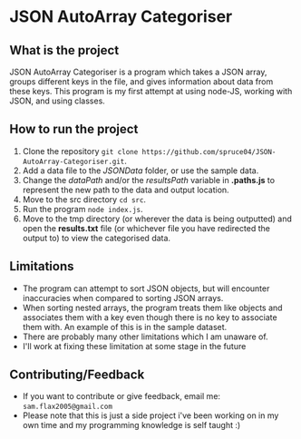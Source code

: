 # JSON AutoArray Categoriser

## What is the project
JSON AutoArray Categoriser is a program which takes a JSON array, groups different keys in the file, and gives information about data from these keys.
This program is my first attempt at using node-JS, working with JSON, and using classes.

## How to run the project
1. Clone the repository ```git clone https://github.com/spruce04/JSON-AutoArray-Categoriser.git```.
2. Add a data file to the *JSONData* folder, or use the sample data.
3. Change the *dataPath* and/or the *resultsPath* variable in **.paths.js** to represent the new path to the data and output location.
4. Move to the src directory ```cd src```.
5. Run the program ```node index.js```.
6. Move to the tmp directory (or wherever the data is being outputted) and open the **results.txt** file (or whichever file you have redirected the output to) to view the categorised data.

## Limitations
- The program can attempt to sort JSON objects, but will encounter inaccuracies when compared to sorting JSON arrays.
- When sorting nested arrays, the program treats them like objects and associates them with a key even though there is no key to associate them with. An example of this is in the sample dataset.
- There are probably many other limitations which I am unaware of.
- I'll work at fixing these limitation at some stage in the future

## Contributing/Feedback
- If you want to contribute or give feedback, email me: ```sam.flax2005@gmail.com```
- Please note that this is just a side project i've been working on in my own time and my programming knowledge is self taught :)
